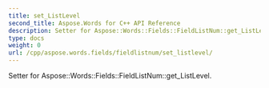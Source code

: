 ```yaml
---
title: set_ListLevel
second_title: Aspose.Words for C++ API Reference
description: Setter for Aspose::Words::Fields::FieldListNum::get_ListLevel. 
type: docs
weight: 0
url: /cpp/aspose.words.fields/fieldlistnum/set_listlevel/
---
```


Setter for Aspose::Words::Fields::FieldListNum::get_ListLevel. 

